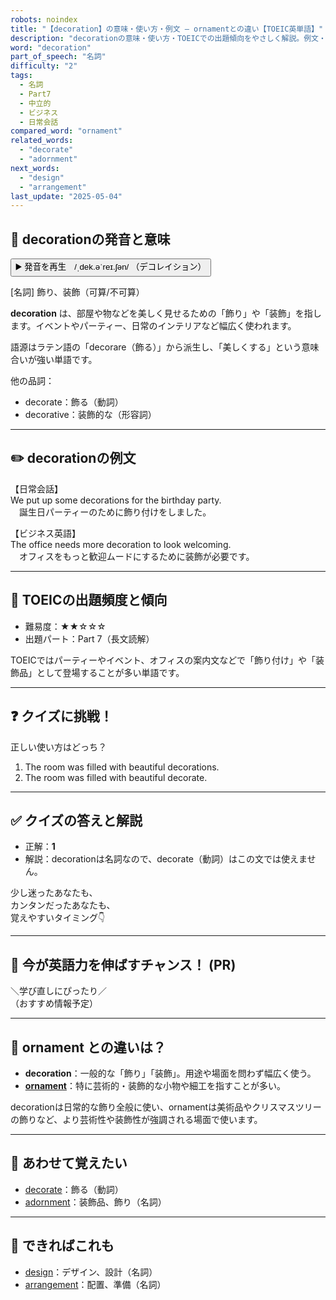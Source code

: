 ```yaml
---
robots: noindex
title: "【decoration】の意味・使い方・例文 ― ornamentとの違い【TOEIC英単語】"
description: "decorationの意味・使い方・TOEICでの出題傾向をやさしく解説。例文・クイズ付きでornamentとの違いもわかりやすく学べます。"
word: "decoration"
part_of_speech: "名詞"
difficulty: "2"
tags:
  - 名詞
  - Part7
  - 中立的
  - ビジネス
  - 日常会話
compared_word: "ornament"
related_words:
  - "decorate"
  - "adornment"
next_words:
  - "design"
  - "arrangement"
last_update: "2025-05-04"
---
```


## 🔰 decorationの発音と意味

<button class="play-audio" onclick="playTTS('decoration')">
  <span class="play-audio-main">
    ▶️ 発音を再生　/ˌdek.əˈreɪ.ʃən/
  </span>
  <span class="play-audio-sub">
    （デコレイション）
  </span>
</button>

[名詞] 飾り、装飾（可算/不可算）

**decoration** は、部屋や物などを美しく見せるための「飾り」や「装飾」を指します。イベントやパーティー、日常のインテリアなど幅広く使われます。

語源はラテン語の「decorare（飾る）」から派生し、「美しくする」という意味合いが強い単語です。

他の品詞：  
- decorate：飾る（動詞）
- decorative：装飾的な（形容詞）

---

## ✏️ decorationの例文

【日常会話】  
We put up some decorations for the birthday party.  
　誕生日パーティーのために飾り付けをしました。

【ビジネス英語】  
The office needs more decoration to look welcoming.  
　オフィスをもっと歓迎ムードにするために装飾が必要です。

---

## 🎯 TOEICの出題頻度と傾向

- 難易度：★★☆☆☆
- 出題パート：Part 7（長文読解）

TOEICではパーティーやイベント、オフィスの案内文などで「飾り付け」や「装飾品」として登場することが多い単語です。

---

## ❓ クイズに挑戦！

正しい使い方はどっち？

1. The room was filled with beautiful decorations.  
2. The room was filled with beautiful decorate.

---

## ✅ クイズの答えと解説

- 正解：**1**
- 解説：decorationは名詞なので、decorate（動詞）はこの文では使えません。

少し迷ったあなたも、  
カンタンだったあなたも、  
覚えやすいタイミング👇️

---

## 🚀 今が英語力を伸ばすチャンス！ (PR)

<div class="info-center">
＼学び直しにぴったり／<br>  
（おすすめ情報予定）
</div>

---

## 🤔  ornament との違いは？

- **decoration**：一般的な「飾り」「装飾」。用途や場面を問わず幅広く使う。
- **[ornament](/word/ornament/)**：特に芸術的・装飾的な小物や細工を指すことが多い。

decorationは日常的な飾り全般に使い、ornamentは美術品やクリスマスツリーの飾りなど、より芸術性や装飾性が強調される場面で使います。

---

## 🧩 あわせて覚えたい

- [decorate](/word/decorate/)：飾る（動詞）
- [adornment](/word/adornment/)：装飾品、飾り（名詞）

---

## 📖 できればこれも

- [design](/word/design/)：デザイン、設計（名詞）
- [arrangement](/word/arrangement/)：配置、準備（名詞）

<!-- cvid: aid31_bid41 -->
